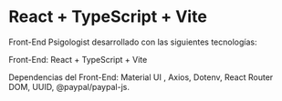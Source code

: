 # React + TypeScript + Vite

Front-End Psigologist desarrollado con las siguientes tecnologías:

Front-End: React + TypeScript + Vite

Dependencias del Front-End: Material UI , Axios, Dotenv, React Router DOM, UUID, @paypal/paypal-js.
